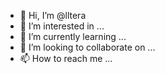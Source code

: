 - 👋 Hi, I’m @lltera
- 👀 I’m interested in ...
- 🌱 I’m currently learning ...
- 💞️ I’m looking to collaborate on ...
- 📫 How to reach me ...

<!---
lltera/lltera is a ✨ special ✨ repository because its `README.md` (this file) appears on your GitHub profile.
You can click the Preview link to take a look at your changes.
--->
